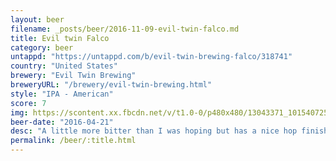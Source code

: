 ```yaml
---
layout: beer
filename: _posts/beer/2016-11-09-evil-twin-falco.md
title: Evil twin Falco
category: beer
untappd: "https://untappd.com/b/evil-twin-brewing-falco/318741"
country: "United States"
brewery: "Evil Twin Brewing"
breweryURL: "/brewery/evil-twin-brewing.html"
style: "IPA - American"
score: 7
img: https://scontent.xx.fbcdn.net/v/t1.0-0/p480x480/13043371_10154072541163745_2624244242033439826_n.jpg?oh=be566c46283ca9359a7b45793e69998d&oe=5965CD8F
beer-date: "2016-04-21"
desc: "A little more bitter than I was hoping but has a nice hop finish"
permalink: /beer/:title.html
---
```

